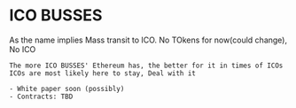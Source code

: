 # ICO BUSSES
As the name implies Mass transit to ICO. No TOkens for now(could change), No ICO  

``` 
The more ICO BUSSES' Ethereum has, the better for it in times of ICOs  
ICOs are most likely here to stay, Deal with it

- White paper soon (possibly)
- Contracts: TBD
